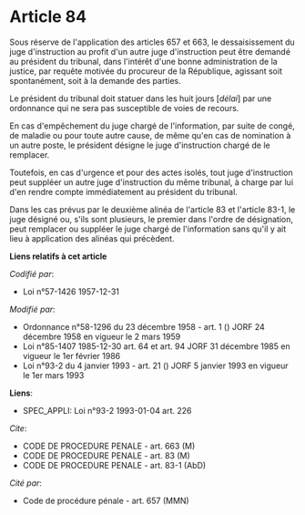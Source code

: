 # Article 84

Sous réserve de l'application des articles 657 et 663, le dessaisissement du juge d'instruction au profit d'un autre juge
d'instruction peut être demandé au président du tribunal, dans l'intérêt d'une bonne administration de la justice, par
requête motivée du procureur de la République, agissant soit spontanément, soit à la demande des parties.

Le président du tribunal doit statuer dans les huit jours [*délai*] par une ordonnance qui ne sera pas susceptible de voies
de recours.

En cas d'empêchement du juge chargé de l'information, par suite de congé, de maladie ou pour toute autre cause, de même qu'en
cas de nomination à un autre poste, le président désigne le juge d'instruction chargé de le remplacer.

Toutefois, en cas d'urgence et pour des actes isolés, tout juge d'instruction peut suppléer un autre juge d'instruction du
même tribunal, à charge par lui d'en rendre compte immédiatement au président du tribunal.

Dans les cas prévus par le deuxième alinéa de l'article 83 et l'article 83-1, le juge désigné ou, s'ils sont plusieurs, le
premier dans l'ordre de désignation, peut remplacer ou suppléer le juge chargé de l'information sans qu'il y ait lieu à
application des alinéas qui précèdent.

**Liens relatifs à cet article**

_Codifié par_:

  - Loi n°57-1426 1957-12-31

_Modifié par_:

  - Ordonnance n°58-1296 du 23 décembre 1958 - art. 1 () JORF 24 décembre 1958 en vigueur le 2 mars 1959
  - Loi n°85-1407 1985-12-30 art. 64 et art. 94 JORF 31 décembre 1985 en vigueur le 1er février 1986
  - Loi n°93-2 du 4 janvier 1993 - art. 21 () JORF 5 janvier 1993 en vigueur le 1er mars 1993

**Liens**:

  - SPEC_APPLI: Loi n°93-2 1993-01-04 art. 226

_Cite_:

  - CODE DE PROCEDURE PENALE - art. 663 (M)
  - CODE DE PROCEDURE PENALE - art. 83 (M)
  - CODE DE PROCEDURE PENALE - art. 83-1 (AbD)

_Cité par_:

  - Code de procédure pénale - art. 657 (MMN)
